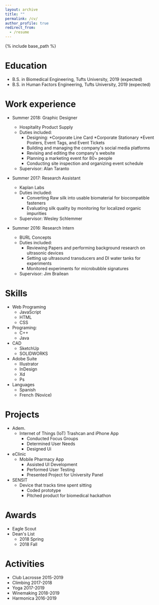 ```yaml
---
layout: archive
title: ""
permalink: /cv/
author_profile: true
redirect_from:
  - /resume
---
```


{% include base_path %}

Education
======
* B.S. in Biomedical Engineering, Tufts University, 2019 (expected)
* B.S. in Human Factors Engineering, Tufts University, 2019 (expected)

Work experience
======
* Summer 2018: Graphic Designer
  * Hospitality Product Supply
  * Duties included:
    * Designing:
      *Corporate Line Card
      *Corporate Stationary
      *Event Posters, Event Tags, and Event Tickets
    * Building and managing the company's social media platforms
    * Revising and editing the company's website
    * Planning a marketing event for 80+ people
    * Conducting site inspection and organizing event schedule
  * Supervisor: Alan Taranto

* Summer 2017: Research Assistant
  * Kaplan Labs
  * Duties included:
    * Converting Raw silk into usable biomaterial for biocompatible fasteners
    * Evaluating silk quality by monitoring for localized organic impurities
  * Supervisor: Wesley Schlemmer 
  
* Summer 2016: Research Intern
  * BURL Concepts
  * Duties included: 
    * Reviewing Papers and performing background research on ultrasonic devices
    * Setting up ultrasound transducers and DI water tanks for experiments
    * Monitored experiments for microbubble signatures
  * Supervisor: Jim Brailean 
  
Skills
======
* Web Programing
  * JavaScript
  * HTML
  * CSS
* Programing:
  * C++
  * Java
* CAD
  * SketchUp
  * SOLIDWORKS
* Adobe Suite
  * Illustrator
  * InDesign
  * Xd
  * Ps
* Languages
  * Spanish
  * French (Novice)

Projects
======
* Adem.
  * Internet of Things (IoT) Trashcan and iPhone App
    * Conducted Focus Groups
    * Determined User Needs
    * Designed Ui
* eClinic
  * Mobile Pharmacy App
    * Assisted UI Development
    * Performed User Testing
    * Presented Project for University Panel
* SENSIT
  * Device that tracks time spent sitting
    * Coded prototype
    * Pitched product for biomedical hackathon
  
  
Awards
======
* Eagle Scout
* Dean's List
  * 2018 Spring
  * 2018 Fall
  
Activities
======
* Club Lacrosse 2015-2019
* Climbing 2017-2018
* Yoga 2017-2019
* Winemaking 2018-2019
* Harmonica 2016-2019
